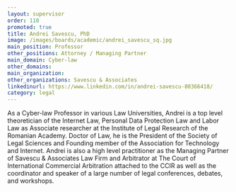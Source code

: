 ```yaml
---
layout: supervisor
order: 110
promoted: true
title: Andrei Savescu, PhD
image: /images/boards/academic/andrei_savescu_sq.jpg
main_position: Professor
other_positions: Attorney / Managing Partner
main_domain: Cyber-law
other_domains:
main_organization: 
other_organizations: Savescu & Associates
linkedinurl: https://www.linkedin.com/in/andrei-savescu-80366418/
category: legal
---
```

As a Cyber-law Professor in various Law Universities, Andrei is a top level theoretician of the Internet Law, Personal Data Protection Law and Labor Law as Associate researcher at the Institute of Legal Research of the Romanian Academy. Doctor of Law, he is the President of the Society of Legal Sciences and Founding member of the Association for Technology and Internet. Andrei is also a high level practitioner as the Managing Partner of Savescu & Associates Law Firm and Arbitrator at The Court of International Commercial Arbitration attached to the CCIR as well as the coordinator and speaker of a large number of legal conferences, debates, and workshops. 
